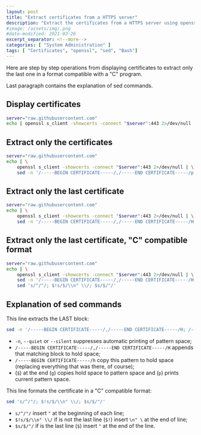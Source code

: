 ```yaml
---
layout: post
title: "Extract certificates from a HTTPS server"
description: "Extract the certificates from a HTTPS server using openssl and sed"
#image: /assets/img/.png
#date-modified: 2021-03-26
excerpt_separator: <!--more-->
categories: [ "System Administration" ]
tags: [ "Certificates", "openssl", "sed", "Bash"]
---
```


Here are step by step operations from displaying certificates to extract only the last one in a format compatible with a "C" program.

Last paragraph contains the explanation of sed commands.

## Display certificates

```sh
server="raw.githubusercontent.com"
echo | openssl s_client -showcerts -connect "$server":443 2>/dev/null
```

## Extract only the certificates

```sh
server="raw.githubusercontent.com"
echo | \
    openssl s_client -showcerts -connect "$server":443 2>/dev/null | \
    sed -n '/-----BEGIN CERTIFICATE-----/,/-----END CERTIFICATE-----/p'
```

## Extract only the last certificate

```sh
server="raw.githubusercontent.com"
echo | \
    openssl s_client -showcerts -connect "$server":443 2>/dev/null | \
    sed -n '/-----BEGIN CERTIFICATE-----/,/-----END CERTIFICATE-----/H; /-----BEGIN CERTIFICATE-----/h; ${g;p};'
```

## Extract only the last certificate, "C" compatible format

```sh
server="raw.githubusercontent.com"
echo | \
    openssl s_client -showcerts -connect "$server":443 2>/dev/null | \
    sed -n '/-----BEGIN CERTIFICATE-----/,/-----END CERTIFICATE-----/H; /-----BEGIN CERTIFICATE-----/h; ${g;p};' | \
    sed 's/^/"/; $!s/$/\\n" \\/; $s/$/"/'
```

## Explanation of sed commands

This line extracts the LAST block:

```sh
sed -n '/-----BEGIN CERTIFICATE-----/,/-----END CERTIFICATE-----/H; /-----BEGIN CERTIFICATE-----/h; ${g;p};'
```

- `-n`, `--quiet` or `--silent` suppresses automatic printing of pattern space;
- `/-----BEGIN CERTIFICATE-----/,/-----END CERTIFICATE-----/H` appends that matching block to hold space;
- `/-----BEGIN CERTIFICATE-----/h` copy this pattern to hold space (replacing everything that was there, of course);
- (`$`) at the end (`g`) copies hold space to pattern space and (`p`) prints current pattern space.

This line formats the certificate in a "C" compatible format:

```sh
sed 's/^/"/; $!s/$/\\n" \\/; $s/$/"/'
```

- `s/^/"/` insert `"` at the beginning of each line;
- `$!s/$/\\n" \\/` if is not the last line (`$!`) insert `\n" \` at the end of line;
- `$s/$/"/` if is the last line (`$`) insert `"` at the end of the line.
